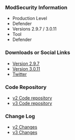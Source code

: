 ### ModSecurity Information
* Production Level
* Defender
* Versions 2.9.7 / 3.0.11
* <i class="fas fa-tools" style="color:#233e81;"></i> Tool
* <i class="fas fa-shield-alt" style="color:#233e81;"></i> Defender

### Downloads or Social Links
* [Version 2.9.7](https://github.com/spiderlabs/modsecurity/releases/tag/v2.9.7)
* [Version 3.0.11](https://github.com/spiderlabs/modsecurity/releases/tag/v3.0.11)
* [Twitter](https://twitter.com/modsecurity)

### Code Repository
* [v2 Code repository](https://github.com/SpiderLabs/ModSecurity/tree/v2/master)
* [v3 Code repository](https://github.com/SpiderLabs/ModSecurity)

### Change Log
* [v2 Changes](https://github.com/SpiderLabs/ModSecurity/blob/v2/master/CHANGES)
* [v3 Changes](https://github.com/SpiderLabs/ModSecurity/blob/v3/master/CHANGES)

